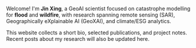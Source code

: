 

Welcome! I'm **Jin Xing**, a GeoAI scientist focused on catastrophe modelling for **flood** and **wildfire**, with research spanning remote sensing (SAR), Geographically eXplainable AI (GeoXAI), and climate/ESG analytics.

This website collects a short bio, selected publications, and project notes. 
Recent posts about my research will also be updated here.
